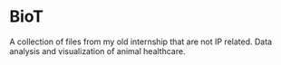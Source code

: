 # BioT
A collection of files from my old internship that are not IP related. Data analysis and visualization of animal healthcare.
